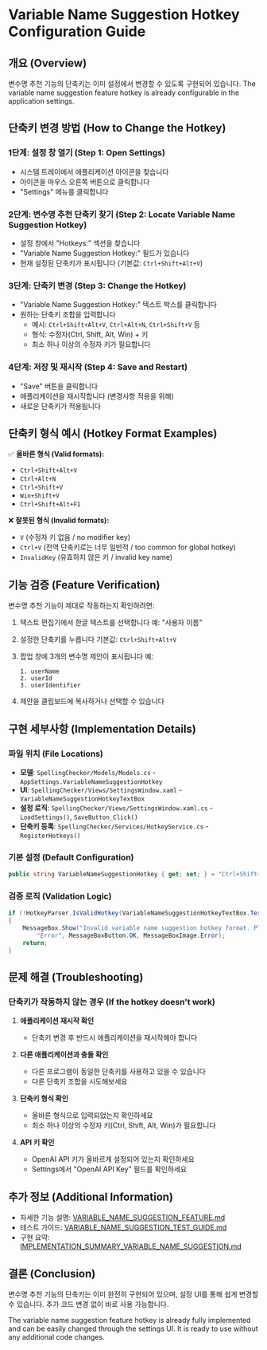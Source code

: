 # Variable Name Suggestion Hotkey Configuration Guide

## 개요 (Overview)

변수명 추천 기능의 단축키는 이미 설정에서 변경할 수 있도록 구현되어 있습니다.
The variable name suggestion feature hotkey is already configurable in the application settings.

## 단축키 변경 방법 (How to Change the Hotkey)

### 1단계: 설정 창 열기 (Step 1: Open Settings)
- 시스템 트레이에서 애플리케이션 아이콘을 찾습니다
- 아이콘을 마우스 오른쪽 버튼으로 클릭합니다
- "Settings" 메뉴를 클릭합니다

### 2단계: 변수명 추천 단축키 찾기 (Step 2: Locate Variable Name Suggestion Hotkey)
- 설정 창에서 "Hotkeys:" 섹션을 찾습니다
- "Variable Name Suggestion Hotkey:" 필드가 있습니다
- 현재 설정된 단축키가 표시됩니다 (기본값: `Ctrl+Shift+Alt+V`)

### 3단계: 단축키 변경 (Step 3: Change the Hotkey)
- "Variable Name Suggestion Hotkey:" 텍스트 박스를 클릭합니다
- 원하는 단축키 조합을 입력합니다
  - 예시: `Ctrl+Shift+Alt+V`, `Ctrl+Alt+N`, `Ctrl+Shift+V` 등
  - 형식: 수정자(Ctrl, Shift, Alt, Win) + 키
  - 최소 하나 이상의 수정자 키가 필요합니다

### 4단계: 저장 및 재시작 (Step 4: Save and Restart)
- "Save" 버튼을 클릭합니다
- 애플리케이션을 재시작합니다 (변경사항 적용을 위해)
- 새로운 단축키가 적용됩니다

## 단축키 형식 예시 (Hotkey Format Examples)

✅ **올바른 형식 (Valid formats):**
- `Ctrl+Shift+Alt+V`
- `Ctrl+Alt+N`
- `Ctrl+Shift+V`
- `Win+Shift+V`
- `Ctrl+Shift+Alt+F1`

❌ **잘못된 형식 (Invalid formats):**
- `V` (수정자 키 없음 / no modifier key)
- `Ctrl+V` (전역 단축키로는 너무 일반적 / too common for global hotkey)
- `InvalidKey` (유효하지 않은 키 / invalid key name)

## 기능 검증 (Feature Verification)

변수명 추천 기능이 제대로 작동하는지 확인하려면:

1. 텍스트 편집기에서 한글 텍스트를 선택합니다
   예: "사용자 이름"

2. 설정한 단축키를 누릅니다
   기본값: `Ctrl+Shift+Alt+V`

3. 팝업 창에 3개의 변수명 제안이 표시됩니다
   예:
   ```
   1. userName
   2. userId
   3. userIdentifier
   ```

4. 제안을 클립보드에 복사하거나 선택할 수 있습니다

## 구현 세부사항 (Implementation Details)

### 파일 위치 (File Locations)
- **모델**: `SpellingChecker/Models/Models.cs` - `AppSettings.VariableNameSuggestionHotkey`
- **UI**: `SpellingChecker/Views/SettingsWindow.xaml` - `VariableNameSuggestionHotkeyTextBox`
- **설정 로직**: `SpellingChecker/Views/SettingsWindow.xaml.cs` - `LoadSettings()`, `SaveButton_Click()`
- **단축키 등록**: `SpellingChecker/Services/HotkeyService.cs` - `RegisterHotkeys()`

### 기본 설정 (Default Configuration)
```csharp
public string VariableNameSuggestionHotkey { get; set; } = "Ctrl+Shift+Alt+V";
```

### 검증 로직 (Validation Logic)
```csharp
if (!HotkeyParser.IsValidHotkey(VariableNameSuggestionHotkeyTextBox.Text))
{
    MessageBox.Show("Invalid variable name suggestion hotkey format. Please use format like 'Ctrl+Shift+Alt+V'", 
        "Error", MessageBoxButton.OK, MessageBoxImage.Error);
    return;
}
```

## 문제 해결 (Troubleshooting)

### 단축키가 작동하지 않는 경우 (If the hotkey doesn't work)

1. **애플리케이션 재시작 확인**
   - 단축키 변경 후 반드시 애플리케이션을 재시작해야 합니다

2. **다른 애플리케이션과 충돌 확인**
   - 다른 프로그램이 동일한 단축키를 사용하고 있을 수 있습니다
   - 다른 단축키 조합을 시도해보세요

3. **단축키 형식 확인**
   - 올바른 형식으로 입력되었는지 확인하세요
   - 최소 하나 이상의 수정자 키(Ctrl, Shift, Alt, Win)가 필요합니다

4. **API 키 확인**
   - OpenAI API 키가 올바르게 설정되어 있는지 확인하세요
   - Settings에서 "OpenAI API Key" 필드를 확인하세요

## 추가 정보 (Additional Information)

- 자세한 기능 설명: [VARIABLE_NAME_SUGGESTION_FEATURE.md](VARIABLE_NAME_SUGGESTION_FEATURE.md)
- 테스트 가이드: [VARIABLE_NAME_SUGGESTION_TEST_GUIDE.md](VARIABLE_NAME_SUGGESTION_TEST_GUIDE.md)
- 구현 요약: [IMPLEMENTATION_SUMMARY_VARIABLE_NAME_SUGGESTION.md](IMPLEMENTATION_SUMMARY_VARIABLE_NAME_SUGGESTION.md)

## 결론 (Conclusion)

변수명 추천 기능의 단축키는 이미 완전히 구현되어 있으며, 설정 UI를 통해 쉽게 변경할 수 있습니다. 
추가 코드 변경 없이 바로 사용 가능합니다.

The variable name suggestion feature hotkey is already fully implemented and can be easily changed through the settings UI. 
It is ready to use without any additional code changes.
